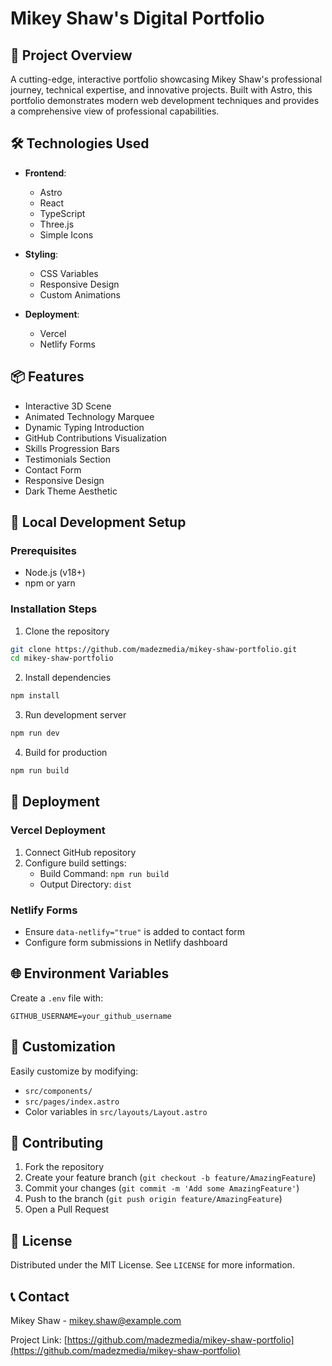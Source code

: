 # Mikey Shaw's Digital Portfolio

## 🚀 Project Overview

A cutting-edge, interactive portfolio showcasing Mikey Shaw's professional journey, technical expertise, and innovative projects. Built with Astro, this portfolio demonstrates modern web development techniques and provides a comprehensive view of professional capabilities.

## 🛠 Technologies Used

- **Frontend**: 
  - Astro
  - React
  - TypeScript
  - Three.js
  - Simple Icons

- **Styling**:
  - CSS Variables
  - Responsive Design
  - Custom Animations

- **Deployment**:
  - Vercel
  - Netlify Forms

## 📦 Features

- Interactive 3D Scene
- Animated Technology Marquee
- Dynamic Typing Introduction
- GitHub Contributions Visualization
- Skills Progression Bars
- Testimonials Section
- Contact Form
- Responsive Design
- Dark Theme Aesthetic

## 🔧 Local Development Setup

### Prerequisites
- Node.js (v18+)
- npm or yarn

### Installation Steps

1. Clone the repository
```bash
git clone https://github.com/madezmedia/mikey-shaw-portfolio.git
cd mikey-shaw-portfolio
```

2. Install dependencies
```bash
npm install
```

3. Run development server
```bash
npm run dev
```

4. Build for production
```bash
npm run build
```

## 🚀 Deployment

### Vercel Deployment
1. Connect GitHub repository
2. Configure build settings:
   - Build Command: `npm run build`
   - Output Directory: `dist`

### Netlify Forms
- Ensure `data-netlify="true"` is added to contact form
- Configure form submissions in Netlify dashboard

## 🌐 Environment Variables

Create a `.env` file with:
```
GITHUB_USERNAME=your_github_username
```

## 📝 Customization

Easily customize by modifying:
- `src/components/`
- `src/pages/index.astro`
- Color variables in `src/layouts/Layout.astro`

## 🤝 Contributing

1. Fork the repository
2. Create your feature branch (`git checkout -b feature/AmazingFeature`)
3. Commit your changes (`git commit -m 'Add some AmazingFeature'`)
4. Push to the branch (`git push origin feature/AmazingFeature`)
5. Open a Pull Request

## 📄 License

Distributed under the MIT License. See `LICENSE` for more information.

## 📞 Contact

Mikey Shaw - mikey.shaw@example.com

Project Link: [https://github.com/madezmedia/mikey-shaw-portfolio](https://github.com/madezmedia/mikey-shaw-portfolio)
